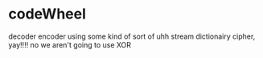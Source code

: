 # codeWheel
decoder encoder using some kind of sort of uhh stream dictionairy cipher, yay!!!! no we aren't going to use XOR
